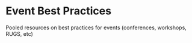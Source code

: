 # Event Best Practices
Pooled resources on best practices for events (conferences, workshops, RUGS, etc)
